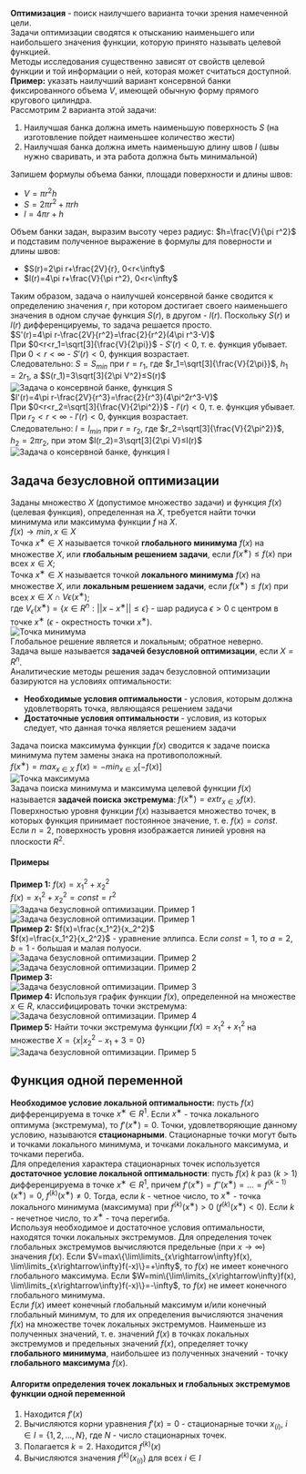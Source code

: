 **Оптимизация** - поиск наилучшего варианта точки зрения намеченной цели.  
Задачи оптимизации сводятся к отысканию наименьшего или наибольшего значения функции, которую принято называть целевой функцией.  
Методы исследования существенно зависят от свойств целевой функции и той информации о ней, которая может считаться доступной.  
**Пример:** указать наилучший вариант консервной банки фиксированного объема $V$, имеющей обычную форму прямого кругового цилиндра.  
Рассмотрим 2 варианта этой задачи:
1. Наилучшая банка должна иметь наименьшую поверхность $S$ (на изготовление пойдет наименьшее количество жести)
2. Наилучшая банка должна иметь наименьшую длину швов $l$ (швы нужно сваривать, и эта работа должна быть минимальной)
  
Запишем формулы объема банки, площади поверхности и длины швов:
- $V=\pi r^2h$
- $S=2\pi r^2+\pi rh$
- $l=4\pi r+h$
  
Объем банки задан, выразим высоту через радиус: $h=\frac{V}{\pi r^2}$ и подставим полученное выражение в формулы для поверности и длины швов:
- $S(r)=2\pi r+\frac{2V}{r}, 0<r<\infty$
- $l(r)=4\pi r+\frac{V}{\pi r^2}, 0<r<\infty$
  
Таким образом, задача о наилучшей консервной банке сводится к определению значения $r$, при котором достигает своего наименьшего значения в одном случае функция $S(r)$, в другом - $l(r)$. Поскольку $S(r)$ и $l(r)$ дифференцируемы, то задача решается просто.  
$S'(r)=4\pi r-\frac{2V}{r^2}=\frac{2}{r^2}(4\pi r^3-V)$  
При $0<r<r_1=\sqrt[3]{\frac{V}{2\pi}}$ - $S'(r)<0$, т. е. функция убывает.  
При $0<r<\infty$ - $S'(r)<0$, функция возрастает.  
Следовательно: $S=S_{min}$ при $r=r_1$, где $r_1=\sqrt[3]{\frac{V}{2\pi}}$, $h_1=2r_1$, а $S(r_1)=3\sqrt[3]{2\pi V^2}≤S(r)$  
![Задача о консервной банке, функция S](../Pictures/04_01.%20Задача%20о%20консервной%20банке,%20функция%20S.png)  
$l'(r)=4\pi r-\frac{2V}{r^3}=\frac{2}{r^3}(4\pi^2r^3-V)$  
При $0<r<r_2=\sqrt[3]{\frac{V}{2\pi^2}}$ - $l'(r)<0$, т. е. функция убывает.  
При $r_2<r<\infty$ - $l'(r)<0$, функция возрастает.  
Следовательно: $l=l_{min}$ при $r=r_2$, где $r_2=\sqrt[3]{\frac{V}{2\pi^2}}$, $h_2=2\pi r_2$, при этом $l(r_2)=3\sqrt[3]{2\pi V}≤l(r)$  
![Задача о консервной банке, функция l](../Pictures/04_02.%20Задача%20о%20консервной%20банке,%20функция%20l.png)  
## Задача безусловной оптимизации
Заданы множество $X$ (допустимое множество задачи) и функция $f(x)$ (целевая функция), определенная на $X$, требуется найти точки минимума или максимума функции $f$ на $X$.  
$f(x)\rightarrow min, x\in X$  
Точка $x^∗\in X$ называется точкой **глобального минимума** $f(x)$ на множестве $X$, или **глобальным решением задачи**, если $f(x^∗)≤f(x)$ при всех $x\in X$;  
Точка $x^∗\in X$ называется точкой **локального минимума** $f(x)$ на множестве $X$, или **локальным решением задачи**, если $f(x^∗)≤f(x)$ при всех $x\in X∩V\epsilon(x^∗)$;  
где $V_{\epsilon}(x^∗)=\{x\in R^n: ||x-x^∗||≤\epsilon\}$ - шар радиуса $\epsilon>0$ c центром в точке $x^∗$ ($\epsilon$ - окрестность точки $x^∗$).  
![Точка минимума](../Pictures/04_03.%20Точка%20минимума.png)  
Глобальное решение является и локальным; обратное неверно.  
Задача выше называется **задачей безусловной оптимизации**, если $X=R^n$.  
Аналитические методы решения задач безусловной оптимизации базируются на условиях оптимальности:
- **Необходимые условия оптимальности** - условия, которым должна удовлетворять точка, являющаяся решением задачи
- **Достаточные условия оптимальности** - условия, из которых следует, что данная точка является решением задачи
  
Задача поиска максимума функции $f(x)$ сводится к задаче поиска минимума путем замены знака на противоположный.  
$f(x^∗)=max_{x\in X}\ f(x)=-min_{x\in X}[-f(x)]$  
![Точка максимума](../Pictures/04_04.%20Точка%20максимума.png)  
Задача поиска минимума и максимума целевой функции $f(x)$ называется **задачей поиска экстремума**: $f(x^∗)=extr_{x\in X}f(x)$.  
Поверхностью уровня функции $f(x)$ называется множество точек, в которых функция принимает постоянное значение, т. е. $f(x)=const$. Если $n=2$, поверхность уровня изображается линией уровня на плоскости $R^2$.
#### Примеры
**Пример 1:** $f(x)=x_1^2+x_2^2$  
$f(x)=x_1^2+x_2^2=const=r^2$  
![Задача безусловной оптимизации. Пример 1](../Pictures/04_05.%20Задача%20безусловной%20оптимизации.%20Пример%201.png)  
![Задача безусловной оптимизации. Пример 1](../Pictures/04_06.%20Задача%20безусловной%20оптимизации.%20Пример%201.png)  
**Пример 2:** $f(x)=\frac{x_1^2}{x_2^2}$  
$f(x)=\frac{x_1^2}{x_2^2}$ - уравнение эллипса. Если $const=1$, то $a=2$, $b=1$ - большая и малая полуоси.  
![Задача безусловной оптимизации. Пример 2](../Pictures/04_07.%20Задача%20безусловной%20оптимизации.%20Пример%202.png)  
![Задача безусловной оптимизации. Пример 2](../Pictures/04_08.%20Задача%20безусловной%20оптимизации.%20Пример%202.png)  
**Пример 3:**  
![Задача безусловной оптимизации. Пример 3](../Pictures/04_09.%20Задача%20безусловной%20оптимизации.%20Пример%203.png)  
**Пример 4:** Используя график функции $f(x)$, определенной на множестве $x\in R$, классифицировать точки экстремума:  
![Задача безусловной оптимизации. Пример 4](../Pictures/04_10.%20Задача%20безусловной%20оптимизации.%20Пример%204.png)  
**Пример 5:** Найти точки экстремума функции $f(x)=x_1^2+x_1^2$ на множестве $X=\{x|x_2^2-x_1+3=0\}$  
![Задача безусловной оптимизации. Пример 5](../Pictures/04_11.%20Задача%20безусловной%20оптимизации.%20Пример%205.png)  
## Функция одной переменной
**Необходимое условие локальной оптимальности:** пусть $f(x)$ дифференцируема в точке $x^∗\in R^1$. Если $x^∗$ - точка локального оптимума (экстремума), то $f'(x^∗)=0$. Точки, удовлетворяющие данному условию, называются **стационарными**. Стационарные точки могут быть и точками локального минимума, и точками локального максимума, и точками перегиба.  
Для определения характера стационарных точек используется **достаточное условие локальной оптимальности**: пусть $f(x)$ $k$ раз ($k>1$) дифференцируема в точке $x^∗\in R^1$, причем $f'(x^∗)=f''(x^∗)=...=f^{(k-1)}(x^∗)=0$, $f^{(k)}(x^∗)≠0$. Тогда, если $k$ - четное число, то $x^∗$ - точка локального минимума (максимума) при $f^{(k)}(x^∗)>0$ ($f^{(k)}(x^∗)<0$). Если $k$ - нечетное число, то $x^∗$ - точа перегиба.  
Используя необходимое и достаточное условия оптимальности, находятся точки локальных экстремумов. Для определения точек глобальных экстремумов вычисляются предельные (при $x\rightarrow\infty$) значения $f(x)$. Если $V=max\{\lim\limits_{x\rightarrow\infty}f(x), \lim\limits_{x\rightarrow\infty}f(-x)\}=+\infty$, то $f(x)$ не имеет конечного глобального максимума. Если $W=min\{\lim\limits_{x\rightarrow\infty}f(x), \lim\limits_{x\rightarrow\infty}f(-x)\}=-\infty$, то $f(x)$ не имеет конечного глобального минимума.  
Если $f(x)$ имеет конечный глобальный максимум и/или конечный глобальный минимум, то для их определения вычисляются значения $f(x)$ на множестве точек локальных экстремумов. Наименьше из полученных значений, т. е. значений $f(x)$ в точках локальных экстремумов и предельных значений $f(x)$, определяет точку **глобального минимума**, наибольшее из полученных значений - точку **глобального максимума** $f(x)$.
#### Алгоритм определения точек локальных и глобальных экстремумов функции одной переменной
1. Находится $f'(x)$
2. Вычисляются корни уравнения $f'(x)=0$ - стационарные точки $x_{(i)}$, $i\in I=\{1, 2, ..., N\}$, где $N$ - число стационарных точек.
3. Полагается $k=2$. Находится $f^{(k)}(x)$
4. Вычисляются значения $f^{(k)}(x_{(i)})$ для всех $i\in I$